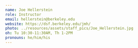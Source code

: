```yaml
---
name: Joe Hellerstein
role: Instructor
email: hellerstein@berkeley.edu
website: https://dsf.berkeley.edu/jmh/
photo: ../resources/assets/staff_pics/Joe_Hellerstein.jpg
oh: Tu 10:30-11:30AM, Th 1-2PM
pronouns: he/him/his
---
```

